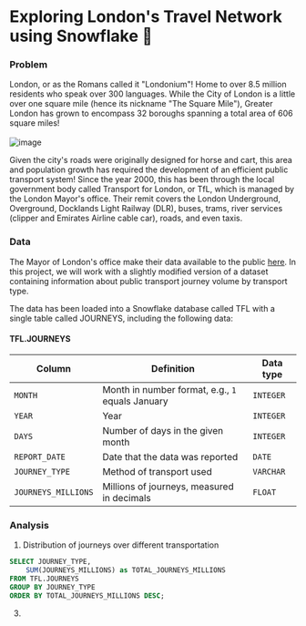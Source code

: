# Exploring London's Travel Network using Snowflake 🚆


### Problem 
London, or as the Romans called it "Londonium"! Home to over 8.5 million residents who speak over 300 languages. While the City of London is a little over one square mile (hence its nickname "The Square Mile"), Greater London has grown to encompass 32 boroughs spanning a total area of 606 square miles!
<br><br>
![image](https://github.com/tejal04/SQLprojects/assets/24776826/a7efd756-0f29-4fdc-9091-caa80f8af616) 

Given the city's roads were originally designed for horse and cart, this area and population growth has required the development of an efficient public transport system! Since the year 2000, this has been through the local government body called Transport for London, or TfL, which is managed by the London Mayor's office. Their remit covers the London Underground, Overground, Docklands Light Railway (DLR), buses, trams, river services (clipper and Emirates Airline cable car), roads, and even taxis.


### Data
The Mayor of London's office make their data available to the public [here](https://data.london.gov.uk/dataset). In this project, we will work with a slightly modified version of a dataset containing information about public transport journey volume by transport type.

The data has been loaded into a Snowflake database called TFL with a single table called JOURNEYS, including the following data:

#### TFL.JOURNEYS
| Column | Definition | Data type |
|--------|------------|-----------|
| `MONTH`| Month in number format, e.g., `1` equals January | `INTEGER` |
| `YEAR` | Year | `INTEGER` |
| `DAYS` | Number of days in the given month | `INTEGER` |
| `REPORT_DATE` | Date that the data was reported | `DATE` |
| `JOURNEY_TYPE` | Method of transport used | `VARCHAR` |
| `JOURNEYS_MILLIONS` | Millions of journeys, measured in decimals | `FLOAT` |

### Analysis

1. Distribution of journeys over different transportation
````sql
SELECT JOURNEY_TYPE, 
	SUM(JOURNEYS_MILLIONS) as TOTAL_JOURNEYS_MILLIONS
FROM TFL.JOURNEYS
GROUP BY JOURNEY_TYPE
ORDER BY TOTAL_JOURNEYS_MILLIONS DESC;
````
3. 
